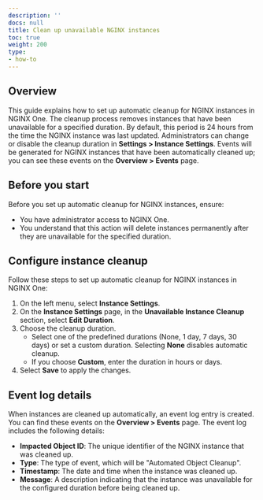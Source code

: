 ```yaml
---
description: ''
docs: null
title: Clean up unavailable NGINX instances
toc: true
weight: 200
type:
- how-to
---
```


## Overview

This guide explains how to set up automatic cleanup for NGINX instances in NGINX One. The cleanup process removes instances that have been unavailable for a specified duration. By default, this period is 24 hours from the time the NGINX instance was last updated. Administrators can change or disable the cleanup duration in **Settings > Instance Settings**. Events will be generated for NGINX instances that have been automatically cleaned up; you can see these events on the **Overview > Events** page.

## Before you start

Before you set up automatic cleanup for NGINX instances, ensure:

- You have administrator access to NGINX One.
- You understand that this action will delete instances permanently after they are unavailable for the specified duration.

## Configure instance cleanup

Follow these steps to set up automatic cleanup for NGINX instances in NGINX One:

1. On the left menu, select **Instance Settings**.
1. On the **Instance Settings** page, in the **Unavailable Instance Cleanup** section, select **Edit Duration**.
1. Choose the cleanup duration.
   - Select one of the predefined durations (None, 1 day, 7 days, 30 days) or set a custom duration. Selecting **None** disables automatic cleanup.
   - If you choose **Custom**, enter the duration in hours or days.
1. Select **Save** to apply the changes.

## Event log details

When instances are cleaned up automatically, an event log entry is created. You can find these events on the **Overview > Events** page. The event log includes the following details:

- **Impacted Object ID**: The unique identifier of the NGINX instance that was cleaned up.
- **Type**: The type of event, which will be "Automated Object Cleanup".
- **Timestamp**: The date and time when the instance was cleaned up.
- **Message**: A description indicating that the instance was unavailable for the configured duration before being cleaned up.
